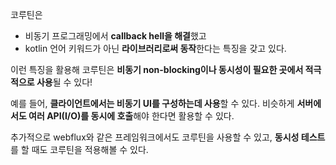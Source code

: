 코루틴은 

- 비동기 프로그래밍에서 **callback hell을 해결**했고
- kotlin 언어 키워드가 아닌 **라이브러리로써 동작**한다는 특징을 갖고 있다. 

이런 특징을 활용해 코루틴은 **비동기 non-blocking이나 동시성이 필요한 곳에서 적극적으로 사용**될 수 있다! 

예를 들어, **클라이언트에서는 비동기 UI를 구성하는데 사용**할 수 있다. 비슷하게 **서버에서도 여러 API(I/O)를 동시에 호출**해야 한다면 활용할 수 있다. 

추가적으로 webflux와 같은 프레임워크에서도 코루틴을 사용할 수 있고, **동시성 테스트**를 할 때도 코루틴을 적용해볼 수 있다.
